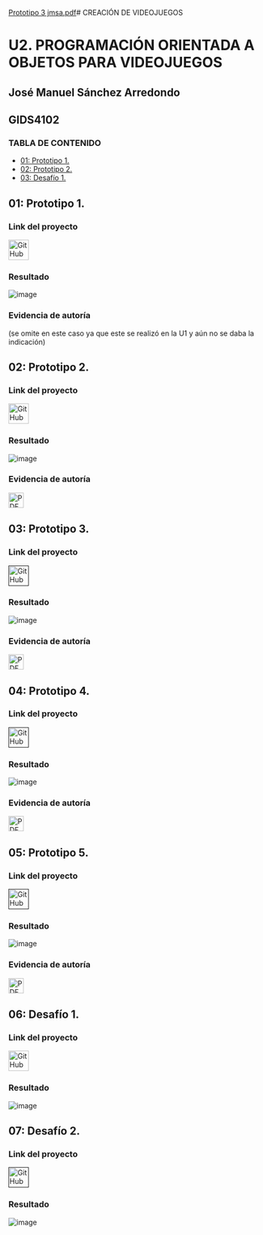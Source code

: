 [Prototipo 3 jmsa.pdf](https://github.com/user-attachments/files/17807711/Prototipo.3.jmsa.pdf)# CREACIÓN DE VIDEOJUEGOS 

# U2. PROGRAMACIÓN ORIENTADA A OBJETOS PARA VIDEOJUEGOS
## José Manuel Sánchez Arredondo
## GIDS4102

### **TABLA DE CONTENIDO**
- [01: Prototipo 1.](#01-Prototipo-1)
- [02: Prototipo 2.](#02-Prototipo-2)
- [03: Desafío 1.](#03-Desafío-1)

## 01: Prototipo 1.
### Link del proyecto
<a href="https://github.com/JMSASanchezUwU/CreacionDeVideoJuegos/blob/main/prototipo1.unitypackage">
    <img src="https://cdn-icons-png.flaticon.com/128/733/733553.png" alt="GitHub" width="40"/>
</a>

### Resultado
![image](https://github.com/user-attachments/assets/6e29e0e3-eae6-4348-9c96-8b86c26d6840)


### Evidencia de autoría
(se omite en este caso ya que este se realizó en la U1 y aún no se daba la indicación)

## 02: Prototipo 2.
### Link del proyecto
<a href="https://github.com/JMSASanchezUwU/CreacionDeVideoJuegos/blob/main/Prototipo%202.unitypackage">
    <img src="https://cdn-icons-png.flaticon.com/128/733/733553.png" alt="GitHub" width="40"/>
</a>

### Resultado
![image](https://github.com/user-attachments/assets/e7230459-f162-451b-a677-60de80c8b9f5)


### Evidencia de autoría
<a href="https://github.com/user-attachments/files/17336805/Evidencia.Prototipo2.pdf">
    <img src="https://upload.wikimedia.org/wikipedia/commons/8/87/PDF_file_icon.svg" alt="PDF" width="30"/>
</a>

## 03: Prototipo 3.
### Link del proyecto
<a href="">
    <img src="https://cdn-icons-png.flaticon.com/128/733/733553.png" alt="GitHub" width="40"/>
</a>

### Resultado
![image](https://github.com/user-attachments/assets/d31384be-70c1-4a2b-a013-65b154cc142e)



### Evidencia de autoría
<a href="https://github.com/user-attachments/files/17807714/Prototipo.3.jmsa.pdf">
    <img src="https://upload.wikimedia.org/wikipedia/commons/8/87/PDF_file_icon.svg" alt="PDF" width="30"/>
</a>

## 04: Prototipo 4.
### Link del proyecto
<a href="">
    <img src="https://cdn-icons-png.flaticon.com/128/733/733553.png" alt="GitHub" width="40"/>
</a>

### Resultado
![image](https://github.com/user-attachments/assets/d61ff6ab-68c7-47f2-ac20-596ff39ac8b3)



### Evidencia de autoría
<a href="https://github.com/user-attachments/files/17807692/Prototipo.4.jmsa.pdf">
    <img src="https://upload.wikimedia.org/wikipedia/commons/8/87/PDF_file_icon.svg" alt="PDF" width="30"/>
</a>

## 05: Prototipo 5.
### Link del proyecto
<a href="">
    <img src="https://cdn-icons-png.flaticon.com/128/733/733553.png" alt="GitHub" width="40"/>
</a>

### Resultado
![image](https://github.com/user-attachments/assets/e7230459-f162-451b-a677-60de80c8b9f5)


### Evidencia de autoría
<a href="https://github.com/user-attachments/files/17807722/Prototipo.5.jmsa.pdf">
    <img src="https://upload.wikimedia.org/wikipedia/commons/8/87/PDF_file_icon.svg" alt="PDF" width="30"/>
</a>

## 06: Desafío 1.
### Link del proyecto
<a href="https://github.com/JMSASanchezUwU/CreacionDeVideoJuegos/blob/main/challenge1.unitypackage">
    <img src="https://cdn-icons-png.flaticon.com/128/733/733553.png" alt="GitHub" width="40"/>
</a>

### Resultado
![image](https://github.com/user-attachments/assets/209514a2-0881-42fd-a38c-700a9221f4d9)

## 07: Desafío 2.
### Link del proyecto
<a href="">
    <img src="https://cdn-icons-png.flaticon.com/128/733/733553.png" alt="GitHub" width="40"/>
</a>

### Resultado
![image](https://github.com/user-attachments/assets/227b7006-249b-4da3-b2a6-d82ed16336c4)


